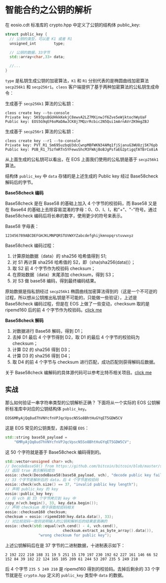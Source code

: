 # 智能合约之公钥的解析

在 eosio.cdt 标准库的 crypto.hpp 中定义了公钥的结构体 public_key:

```c++
struct public_key {
  // 公钥的类型，可以是 K1 或者 R1
  unsigned_int        type;

  // 公钥的数据，33字节
  std::array<char,33> data;

  //...
}
```

`type` 是私钥生成公钥的加密算法，`K1` 和 `R1` 分别代表的是椭圆曲线加密算法 `secp256k1` 和 `secp256r1`。`cleos` 客户端提供了基于两种加密算法的公私钥生成命令：

生成基于 `secp256k1` 算法的公私钥：

```
cleos create key --to-console
Private key: 5K93psBGUHkkKekjC8ewvA2LZ7MXinwJf6Zve5eWjktochWyUaF
Public key: EOS5G9qEF6oMaDAwJCK8j7MQzrRcbic2N5Qui1mArnAVrZK9mgZBJ
```

生成基于 `secp256r1` 算法的公私钥：

```
cleos create key --r1 --to-console
Private key: PVT_R1_Sm695uzbqU3dcCwnpMBFWKN34AMq1fjSjanuG3WU8zj5K76pb
Public key: PUB_R1_7SzfmRTn5YFewuShcM3FWAjBoBJgPsfaEG2ptigqTATBrCo8iA
```

从上面生成的公私钥可以看出，在 EOS 上面我们使用的公私钥是基于 `secp256k1` 算法。

结构体 `public_key` 中 `data` 存储的是上述生成的 Public key 经过 Base58check 解码后的字节。

**Base58check 编码**

Base58check 是在 Base58 的基础上加入 4 个字节的校验码，而 Base58 又是在 Base64 的基础上去除容易混淆的字母：0、O、l、I，和"+"、"-"符号。通过 Base58check 编码后将长串的数字，使用更少的符号来表示。

Base58 字母表：

```
123456789ABCDEFGHJKLMNPQRSTUVWXYZabcdefghijkmnopqrstuvwxyz
```

Base58check 编码过程：

1. 计算原始数据（data）的 sha256 哈希值得到 S1;
2. 对 S1 再计算 sha256 哈希值的 S2，即（sha(sha256(data))）；
3. 取 S2 前 4 个字节作为校验码 checksum；
4. 在原始数据（data）末尾添加 checksum，得到 S3；
5. 对 S3 做 base58 编码，得到最终编码结果。

原始数据是指私钥经过 `secp256k1` 椭圆曲线加密算法得到的（这是一个不可逆的过程，所以想从公钥推出私钥是不可能的，只能做一些验证），上述是 Base58check 编码过程，但是在 EOS 上做了一些变动，checksum 取的是 ripemd160 后的前 4 个字节作为校验码。[click me](https://github.com/EOSIO/eosjs-ecc/blob/7ec577cad54e17da6168fdfb11ec2b09d6f0e7f0/src/key_utils.js#L191)

**Base58check 解码**

1. 对数据进行 Base58 解码，得到 D1；
2. 去掉 D1 最后 4 个字节得到 D2，取 D1 的最后 4 个字节的校验码为 checksum；
3. 计算 D2 的 sha256 得到 D3；
4. 计算 D3 的 sha256 得到 D4；
5. 取 D4 的前 4 个字节与 checksum 进行匹配，成功匹配则获得解码后数据。

关于 Base58check 编解码的具体源代码可以参考比特币相关项目。[click me](https://github.com/bitcoin/bitcoin/blob/master/src/base58.cpp)

## 实战

那么如何验证一串字符串类型的公钥解析正确？
下面将从一个实际的 EOS 公钥解析标准库中对应的公钥结构体 `public_key`。

```
EOS6MRyAjQq8ud7hVNYcfnVPJqcVpscN5So8BhtHuGYqET5GDW5CV
```

这是 EOS 常见的公钥类型，去掉前缀 `EOS`：

```c++
std::string base58_payload =
    "6MRyAjQq8ud7hVNYcfnVPJqcVpscN5So8BhtHuGYqET5GDW5CV";
```

这 50 个字符就是基于 Base58check 编码得到的。

```c++
std::vector<unsigned char> vch;
// DecodeBase58() from https://github.com/bitcoin/bitcoin/blob/master/src/base58.cpp,
// 返回 true 表示解码成功
eosio::check(DecodeBase58(base58_payload, vch), "decode public key failed");
// 33 个字节是解析后的 data，后 4 个字节是校验码
eosio::check(vch.size() == 37, "invalid public key length");
// 声明 public_key 的 key
eosio::public_key key;
// 将 vch 前 33 个字节拷贝到 key 中
copy_n(vch.begin(), 33, key.data.begin());
// 声明 checksum 用于获取校验码相关
eosio::checksum160 checksum;
checksum = eosio::ripemd160(key.data.data(), 33);
// 对比校验码一致则说明输入的公钥和解析后的结果是真确的
eosio::check(std::equal(vch.cend() - 4, vch.cend(),
                          checksum.extract_as_byte_array().data()),
               "wrong checksum for public key");
```

上述公钥解码后在是 37 字节的二进制数据，十进制表示如下：

```
2 192 222 210 188 31 19 5 251 15 170 197 230 192 62 227 161 146 66 52 152 84 39 182 22 124 165 105 209 61 244 53 207 235 5 249 210
```

后 4 个字节 `235 5 249 210` 是 ripemd160 得到的校验码。去掉后剩余的 33 个字节就是在 `crypto.hpp` 定义的 `public_key` 类型中 `data` 的数据。